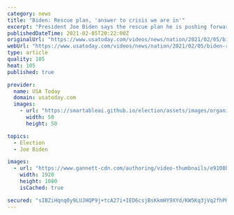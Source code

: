 ```yaml
---
category: news
title: "Biden: Rescue plan, 'answer to crisis we are in'"
excerpt: "President Joe Biden says the rescue plan he is pushing forward in Congress is the \"answer to the crisis we are in.\" (Feb. 5)"
publishedDateTime: 2021-02-05T20:22:00Z
originalUrl: "https://www.usatoday.com/videos/news/nation/2021/02/05/biden-rescue-plan-answer-crisis-we-in/4409846001/"
webUrl: "https://www.usatoday.com/videos/news/nation/2021/02/05/biden-rescue-plan-answer-crisis-we-in/4409846001/"
type: article
quality: 105
heat: 105
published: true

provider:
  name: USA Today
  domain: usatoday.com
  images:
    - url: "https://smartableai.github.io/election/assets/images/organizations/usatoday.com-50x50.jpg"
      width: 50
      height: 50

topics:
  - Election
  - Joe Biden

images:
  - url: "https://www.gannett-cdn.com/authoring/video-thumbnails/e9108b67-4d19-4f26-8904-014d5a3ed01e_poster.jpg?quality=10"
    width: 1920
    height: 1080
    isCached: true

secured: "sIBZiHqnq0y9LUJHQP9j+tcA27i+IED6csjBsKkmHY9XYd/KW5Kq3jVq2fhPHlDLe96Uarhrueo3gcwciKKAQpD5KlamsHOygfvMzUKdRgGuD1tbGNjCPfpxhpST6XjK4BPeobvh6ThlVdeqVw9xK3981gM/VIvTmHcxXS5C10JF3cvHGuk6vBJMzbb4l6tdgmSZfzB7DT4lIbaljYQ8CO1FOJd+MsjR2TEIgUvIlGTjdrabNDxe/MiYsNoAKq8cl2synusxv6FpMhALhtNcwtTscI68RKOeGJSOv1oLRVG9VXUylj5bJjoFfeOPDVJ/tUvRAkHOw6TbZxvQhhCQwZkm7okqlNGgy7rix7ZgbGY=;VqVu1QxGMacNFKHvZw61Og=="
---
```


